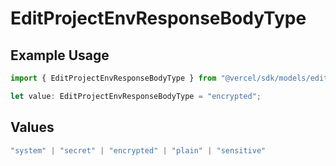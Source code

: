 # EditProjectEnvResponseBodyType

## Example Usage

```typescript
import { EditProjectEnvResponseBodyType } from "@vercel/sdk/models/editprojectenvop.js";

let value: EditProjectEnvResponseBodyType = "encrypted";
```

## Values

```typescript
"system" | "secret" | "encrypted" | "plain" | "sensitive"
```